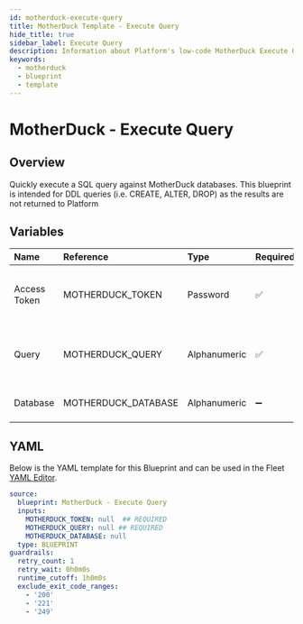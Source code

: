 ```yaml
---
id: motherduck-execute-query
title: MotherDuck Template - Execute Query
hide_title: true
sidebar_label: Execute Query
description: Information about Platform's low-code MotherDuck Execute Query blueprint. Quickly execute a SQL query against MotherDuck databases
keywords:
  - motherduck
  - blueprint
  - template
---
```


# MotherDuck - Execute Query

## Overview

Quickly execute a SQL query against MotherDuck databases. This blueprint is intended for DDL queries (i.e. CREATE, ALTER, DROP) as the results are not returned to Platform

## Variables

| Name | Reference | Type | Required | Default | Options | Description             |
|:-----|:----------|:-----|:---------|:--------|:--------|:------------------------|
| Access Token | MOTHERDUCK_TOKEN | Password | :white_check_mark: | - | - | The API token for programmatic access to MotherDuck |
| Query | MOTHERDUCK_QUERY | Alphanumeric | :white_check_mark: | - | - | The SQL query to execute against MotherDuck |
| Database | MOTHERDUCK_DATABASE | Alphanumeric | :heavy_minus_sign: | - | - | The optional database to connect to |




## YAML

Below is the YAML template for this Blueprint and can be used in the
Fleet [YAML Editor](../../reference/fleets/yaml-editor.md).

```yaml
source:
  blueprint: MotherDuck - Execute Query
  inputs:
    MOTHERDUCK_TOKEN: null  ## REQUIRED
    MOTHERDUCK_QUERY: null ## REQUIRED
    MOTHERDUCK_DATABASE: null
  type: BLUEPRINT
guardrails:
  retry_count: 1
  retry_wait: 0h0m0s
  runtime_cutoff: 1h0m0s
  exclude_exit_code_ranges:
    - '200'
    - '221'
    - '249'
 ```


